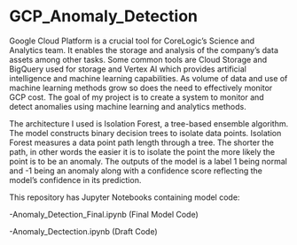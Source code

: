 # GCP_Anomaly_Detection

Google Cloud Platform is a crucial tool for CoreLogic’s Science and Analytics team. It enables the storage and analysis of the company’s data assets among other tasks. Some common tools are Cloud Storage and BigQuery used for storage and Vertex AI which provides artificial intelligence and machine learning capabilities. As volume of data and use of machine learning methods grow so does the need to effectively monitor GCP cost. The goal of my project is to create a system to monitor and detect anomalies using machine learning and analytics methods.

The architecture I used is Isolation Forest, a tree-based ensemble algorithm. The model constructs binary decision trees to isolate data points. Isolation Forest measures a data point path length through a tree. The shorter the path, in other words the easier it is to isolate the point the more  likely the point is to be an anomaly. The outputs of the model is a label 1 being normal and -1 being an anomaly  along with a confidence score reflecting the model’s confidence in its prediction.


This repository has Jupyter Notebooks containing model code:

-Anomaly_Detection_Final.ipynb (Final Model Code)

-Anomaly_Dectection.ipynb (Draft Code)
